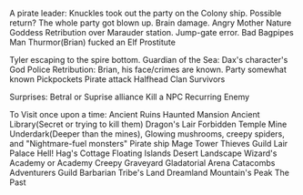 A pirate leader: Knuckles took out the party on the Colony ship. Possible return?
The whole party got blown up. Brain damage.
Angry Mother Nature Goddess
Retribution over Marauder station.
Jump-gate error.
Bad Bagpipes Man
Thurmor(Brian) fucked an Elf Prostitute

Tyler escaping to the spire bottom.
Guardian of the Sea: Dax's character's God
Police Retribution: Brian, his face/crimes are known. Party somewhat known
Pickpockets
Pirate attack
Halfhead Clan Survivors

Surprises:
Betral or Suprise alliance
Kill a NPC
Recurring Enemy

To Visit once upon a time:
Ancient Ruins
Haunted Mansion
Ancient Library(Secret or trying to kill them)
Dragon's Lair
Forbidden Temple
Mine
Underdark(Deeper than the mines), Glowing mushrooms, creepy spiders, and "Nightmare-fuel monsters"
Pirate ship
Mage Tower
Thieves Guild Lair
Palace
Hell!
Hag's Cottage
Floating Islands
Desert Landscape
Wizard's Academy or Academy
Creepy Graveyard
Gladatorial Arena
Catacombs
Adventurers Guild
Barbarian Tribe's Land
Dreamland
Mountain's Peak
The Past
